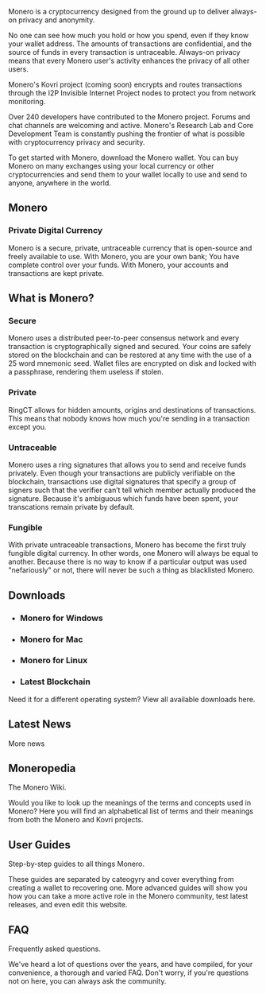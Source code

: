 Monero is a cryptocurrency designed from the ground up to deliver always-on privacy and anonymity.

No one can see how much you hold or how you spend, even if they know your wallet address. The amounts of transactions are confidential, and the source of funds in every transaction is untraceable. Always-on privacy means that every Monero user's activity enhances the privacy of all other users.

Monero's Kovri project (coming soon) encrypts and routes transactions through the I2P Invisible Internet Project nodes to protect you from network monitoring. 

Over 240 developers have contributed to the Monero project. Forums and chat channels are welcoming and active. Monero's Research Lab and Core Development Team is constantly pushing the frontier of what is possible with cryptocurrency privacy and security.

To get started with Monero, download the Monero wallet. You can buy Monero on many exchanges using your local currency or other cryptocurrencies and send them to your wallet locally to use and send to anyone, anywhere in the world.

## Monero
### Private Digital Currency

Monero is a secure, private, untraceable currency that is open-source and freely available to use. With Monero, you are your own bank; You have complete control over your funds. With Monero, your accounts and transactions are kept private.

## What is Monero?

### Secure

Monero uses a distributed peer-to-peer consensus network and every transaction is cryptographically signed and secured. Your coins are safely stored on the blockchain and can be restored at any time with the use of a 25 word mnemonic seed. Wallet files are encrypted on disk and locked with a passphrase, rendering them useless if stolen.

### Private

RingCT allows for hidden amounts, origins and destinations of transactions. This means that nobody knows how much you're sending in a transaction except you.

### Untraceable

Monero uses a ring signatures that allows you to send and receive funds privately. Even though your transactions are publicly verifiable on the blockchain, transactions use digital signatures that specify a group of signers such that the verifier can’t tell which member actually produced the signature. Because it's ambiguous which funds have been spent, your transcations remain private by default.

### Fungible

With private untraceable transactions, Monero has become the first truly fungible digital currency. In other words, one Monero will always be equal to another. Because there is no way to know if a particular output was used "nefariously" or not, there will never be such a thing as blacklisted Monero.

## Downloads
- ### Monero for Windows
- ### Monero for Mac
- ### Monero for Linux
- ### Latest Blockchain

Need it for a different operating system? View all available downloads here.

## Latest News

More news

## Moneropedia

The Monero Wiki.

Would you like to look up the meanings of the terms and concepts used in Monero? Here you will find an alphabetical list of terms and their meanings from both the Monero and Kovri projects.

## User Guides

Step-by-step guides to all things Monero.

These guides are separated by cateogyry and cover everything from creating a wallet to recovering one. More advanced guides will show you how you can take a more active role in the Monero community, test latest releases, and even edit this website.

## FAQ

Frequently asked questions.

We've heard a lot of questions over the years, and have compiled, for your convenience, a thorough and varied FAQ. Don't worry, if you're questions not on here, you can always ask the community.


